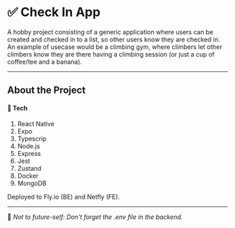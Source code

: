 # ✅ Check In App

A hobby project consisting of a generic application where users can be created and checked in to a list, so other users know they are checked in.
An example of usecase would be a climbing gym, where climbers let other climbers know they are there having a climbing session (or just a cup of coffee/tee and a banana).

---

## About the Project

#### 🔩 Tech

1. React Native
2. Expo
3. Typescrip
4. Node.js
5. Express
6. Jest
7. Zustand
8. Docker
9. MongoDB

Deployed to Fly.io (BE) and Netfly (FE).

---

🚨 _Not to future-self:_
_Don't forget the .env file in the backend._

